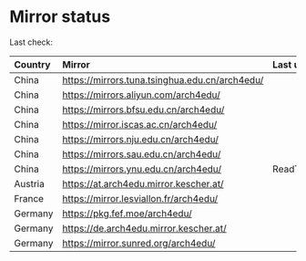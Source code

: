 <script src="./time.js"></script>
# Mirror status
Last check: <script type="text/javascript">localize(1682435958.344957);</script>

|Country|Mirror|Last update|
|:------|:-----|:----------|
|China|https://mirrors.tuna.tsinghua.edu.cn/arch4edu/|<script type="text/javascript">localize(1682404283);</script>|
|China|https://mirrors.aliyun.com/arch4edu/|<script type="text/javascript">localize(1682361079);</script>|
|China|https://mirrors.bfsu.edu.cn/arch4edu/|<script type="text/javascript">localize(1682404283);</script>|
|China|https://mirror.iscas.ac.cn/arch4edu/|<script type="text/javascript">localize(1682404283);</script>|
|China|https://mirrors.nju.edu.cn/arch4edu/|<script type="text/javascript">localize(1682404283);</script>|
|China|https://mirrors.sau.edu.cn/arch4edu/|<script type="text/javascript">localize(1673850842);</script>|
|China|https://mirrors.ynu.edu.cn/arch4edu/|ReadTimeout|
|Austria|https://at.arch4edu.mirror.kescher.at/|<script type="text/javascript">localize(1682404283);</script>|
|France|https://mirror.lesviallon.fr/arch4edu/|<script type="text/javascript">localize(1682404283);</script>|
|Germany|https://pkg.fef.moe/arch4edu/|<script type="text/javascript">localize(1682404283);</script>|
|Germany|https://de.arch4edu.mirror.kescher.at/|<script type="text/javascript">localize(1682404283);</script>|
|Germany|https://mirror.sunred.org/arch4edu/|<script type="text/javascript">localize(1682404283);</script>|

<script src="./tablefilter/tablefilter.js"></script>
<script src="./table.js"></script>
